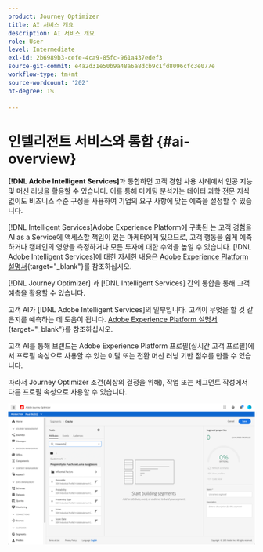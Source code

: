 ```yaml
---
product: Journey Optimizer
title: AI 서비스 개요
description: AI 서비스 개요
role: User
level: Intermediate
exl-id: 2b6989b3-cefe-4ca9-85fc-961a437edef3
source-git-commit: e4a2d31e50b9a48a6a8dcb9c1fd8096cfc3e077e
workflow-type: tm+mt
source-wordcount: '202'
ht-degree: 1%

---
```


# 인텔리전트 서비스와 통합 {#ai-overview}

**[!DNL Adobe Intelligent Services]**&#x200B;과 통합하면 고객 경험 사용 사례에서 인공 지능 및 머신 러닝을 활용할 수 있습니다. 이를 통해 마케팅 분석가는 데이터 과학 전문 지식 없이도 비즈니스 수준 구성을 사용하여 기업의 요구 사항에 맞는 예측을 설정할 수 있습니다.

[!DNL Intelligent Services]Adobe Experience Platform에 구축된 는 고객 경험을 AI as a Service에 액세스할 책임이 있는 마케터에게 있으므로, 고객 행동을 쉽게 예측하거나 캠페인의 영향을 측정하거나 모든 투자에 대한 수익을 높일 수 있습니다. [!DNL Adobe Intelligent Services]에 대한 자세한 내용은 [Adobe Experience Platform 설명서](https://experienceleague.adobe.com/docs/experience-platform/intelligent-services/home.html){target=&quot;_blank&quot;}를 참조하십시오.

[!DNL Journey Optimizer] 과 [!DNL Intelligent Services] 간의 통합을 통해 고객 예측을 활용할 수 있습니다.

고객 AI가 [!DNL Adobe Intelligent Services]의 일부입니다. 고객이 무엇을 할 것 같은지를 예측하는 데 도움이 됩니다. [Adobe Experience Platform 설명서](https://experienceleague.adobe.com/docs/experience-platform/intelligent-services/customer-ai/overview.html){target=&quot;_blank&quot;}를 참조하십시오.

고객 AI를 통해 브랜드는 Adobe Experience Platform 프로필(실시간 고객 프로필)에서 프로필 속성으로 사용할 수 있는 이탈 또는 전환 머신 러닝 기반 점수를 만들 수 있습니다.

따라서 Journey Optimizer 조건(최상의 결정을 위해), 작업 또는 세그먼트 작성에서 다른 프로필 속성으로 사용할 수 있습니다.

![](../assets/customer-ai.png)

